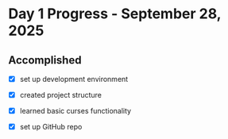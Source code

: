 # Day 1 Progress - September 28, 2025

## Accomplished
- [x] set up development environment
- [x] created project structure
- [x] learned basic curses functionality
- [x] set up GitHub repo

